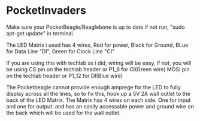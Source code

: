 # PocketInvaders

Make sure your PocketBeagle/Beaglebone is up to date if not run, 
"sudo apt-get update"
in terminal.

The LED Matrix i used has 4 wires, Red for power, Black for Ground, BLue for Data Line "DI", Green for Clock Line "CI"

If you are using this with techlab as i did, wiring will be easy, if not, you will be using 
CS pin on the techlab header or P1_8 for CI(Green wire)
MOSI pin on the techlab header or P1_12 for DI(Blue wire)

The Pocketbeagle cannot provide enough amprege for the LED to fully display across all the lines, so to fix this, hook up a 5V 2A wall outlet
to the back of the LED Matrix. The Matrix has 4 wires on each side. One for input and one for output. and has an easily accessable power and ground
wire on the back which will be used for the wall outlet. 

